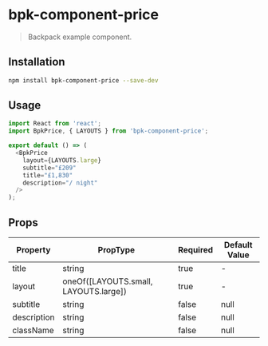 # bpk-component-price

> Backpack example component.

## Installation

```sh
npm install bpk-component-price --save-dev
```

## Usage

```js
import React from 'react';
import BpkPrice, { LAYOUTS } from 'bpk-component-price';

export default () => (
  <BpkPrice
    layout={LAYOUTS.large}
    subtitle="£209"
    title="£1,830"
    description="/ night"
  />
);
```

## Props

| Property  | PropType | Required | Default Value |
| --------- | -------- | -------- | ------------- |
| title     | string   | true     | -             |
| layout | oneOf([LAYOUTS.small, LAYOUTS.large])   | true    | -          |
| subtitle  | string   | false    | null          |
| description | string   | false    | null          |
| className | string   | false    | null          |
